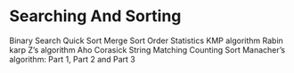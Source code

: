 # Searching And Sorting

Binary Search
Quick Sort
Merge Sort
Order Statistics
KMP algorithm
Rabin karp
Z’s algorithm
Aho Corasick String Matching
Counting Sort
Manacher’s algorithm: Part 1, Part 2 and Part 3
